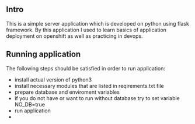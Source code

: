 ## Intro
This is a simple server application which is developed on python using flask framework. By this application I used to learn basics of application deployment on openshift as well as practicing in devops.

## Running application
The following steps should be satisfied in order to run application:

- install actual version of python3
- install necessary modules that are listed in reqirements.txt file
- prepare database and enviroment variables
- if you do not have or want to run without database try to set variable NO_DB=true
- run application
- 

